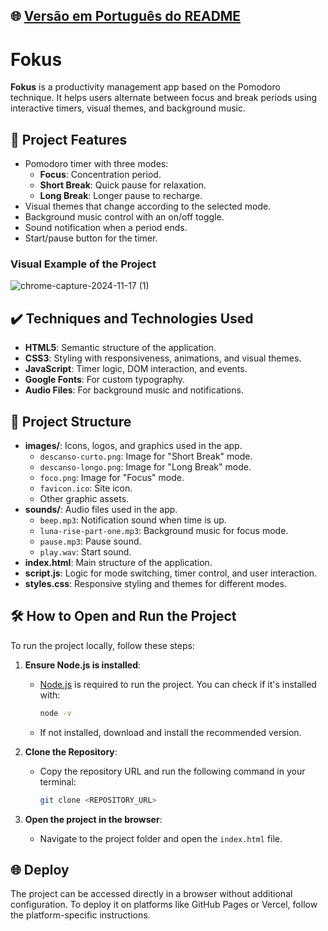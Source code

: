 ## 🌐 [Versão em Português do README](README.md)

# Fokus

**Fokus** is a productivity management app based on the Pomodoro technique. It helps users alternate between focus and break periods using interactive timers, visual themes, and background music.

## 🔨 Project Features

- Pomodoro timer with three modes:
    - **Focus**: Concentration period.
    - **Short Break**: Quick pause for relaxation.
    - **Long Break**: Longer pause to recharge.
- Visual themes that change according to the selected mode.
- Background music control with an on/off toggle.
- Sound notification when a period ends.
- Start/pause button for the timer.

### Visual Example of the Project
![chrome-capture-2024-11-17 (1)](https://github.com/user-attachments/assets/f34ce8ae-0c31-4060-8fc8-5c7e9c1cf28f)

## ✔️ Techniques and Technologies Used

- **HTML5**: Semantic structure of the application.
- **CSS3**: Styling with responsiveness, animations, and visual themes.
- **JavaScript**: Timer logic, DOM interaction, and events.
- **Google Fonts**: For custom typography.
- **Audio Files**: For background music and notifications.

## 📁 Project Structure

- **images/**: Icons, logos, and graphics used in the app.
    - `descanso-curto.png`: Image for "Short Break" mode.
    - `descanso-longo.png`: Image for "Long Break" mode.
    - `foco.png`: Image for "Focus" mode.
    - `favicon.ico`: Site icon.
    - Other graphic assets.
- **sounds/**: Audio files used in the app.
    - `beep.mp3`: Notification sound when time is up.
    - `luna-rise-part-one.mp3`: Background music for focus mode.
    - `pause.mp3`: Pause sound.
    - `play.wav`: Start sound.
- **index.html**: Main structure of the application.
- **script.js**: Logic for mode switching, timer control, and user interaction.
- **styles.css**: Responsive styling and themes for different modes.

## 🛠️ How to Open and Run the Project

To run the project locally, follow these steps:

1. **Ensure Node.js is installed**:
    - [Node.js](https://nodejs.org/) is required to run the project. You can check if it's installed with:
      ```bash
      node -v
      ```
    - If not installed, download and install the recommended version.

2. **Clone the Repository**:
    - Copy the repository URL and run the following command in your terminal:
      ```bash
      git clone <REPOSITORY_URL>
      ```

3. **Open the project in the browser**:
    - Navigate to the project folder and open the `index.html` file.

## 🌐 Deploy

The project can be accessed directly in a browser without additional configuration. To deploy it on platforms like GitHub Pages or Vercel, follow the platform-specific instructions.

